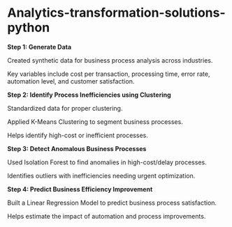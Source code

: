 # Analytics-transformation-solutions-python

**Step 1: Generate Data**

Created synthetic data for business process analysis across industries.

Key variables include cost per transaction, processing time, error rate, automation level, and customer satisfaction.

**Step 2: Identify Process Inefficiencies using Clustering**

Standardized data for proper clustering.

Applied K-Means Clustering to segment business processes.

Helps identify high-cost or inefficient processes.

**Step 3: Detect Anomalous Business Processes**

Used Isolation Forest to find anomalies in high-cost/delay processes.

Identifies outliers with inefficiencies needing urgent optimization.

**Step 4: Predict Business Efficiency Improvement**

Built a Linear Regression Model to predict business process satisfaction.

Helps estimate the impact of automation and process improvements.
